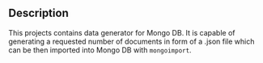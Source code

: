 ## Description

This projects contains data generator for Mongo DB. It is capable of generating a requested number of documents in form
of a .json file which can be then imported into Mongo DB with `mongoimport`.
